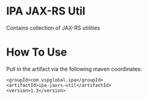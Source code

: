 # IPA JAX-RS Util
Contains collection of JAX-RS utilities

# How To Use

Pull in the artifact via the following maven coordinates:

```
<groupId>com.vspglobal.ipa</groupId>
<artifactId>ipa-jaxrs-util</artifactId>
<version>1.3</version>
```
